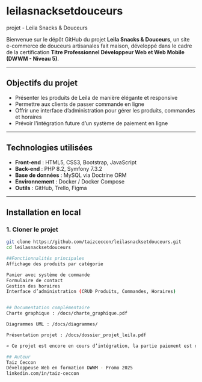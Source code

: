# leilasnacksetdouceurs
projet - Leila Snacks & Douceurs

Bienvenue sur le dépôt GitHub du projet **Leila Snacks & Douceurs**, un site e-commerce de douceurs artisanales fait maison, développé dans le cadre de la certification **Titre Professionnel Développeur Web et Web Mobile (DWWM - Niveau 5)**.

---

## Objectifs du projet

- Présenter les produits de Leila de manière élégante et responsive
- Permettre aux clients de passer commande en ligne
- Offrir une interface d’administration pour gérer les produits, commandes et horaires
- Prévoir l'intégration future d’un système de paiement en ligne

---

## Technologies utilisées

- **Front-end** : HTML5, CSS3, Bootstrap, JavaScript
- **Back-end** : PHP 8.2, Symfony 7.3.2 
- **Base de données** : MySQL via Doctrine ORM
- **Environnement** : Docker / Docker Compose
- **Outils** : GitHub, Trello, Figma

---

##  Installation en local

### 1. Cloner le projet
```bash
git clone https://github.com/taizceccon/leilasnacksetdouceurs.git
cd leilasnacksetdouceurs

##Fonctionnalités principales
Affichage des produits par catégorie

Panier avec système de commande
Formulaire de contact
Gestion des horaires
Interface d’administration (CRUD Produits, Commandes, Horaires)


## Documentation complémentaire
Charte graphique : /docs/charte_graphique.pdf

Diagrammes UML : /docs/diagrammes/

Présentation projet : /docs/dossier_projet_leila.pdf

« Ce projet est encore en cours d’intégration, la partie paiement est optionnelle selon le temps restant. »

## Auteur
Taiz Ceccon 
Développeuse Web en formation DWWM - Promo 2025
linkedin.com/in/taiz-ceccon
